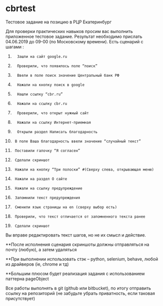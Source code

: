 # cbrtest
Тестовое задание на позицию в РЦР Екатеринбург

Для проверки практических навыков просим вас выполнить приложенное тестовое задание. Результат необходимо прислать 04.06.2019 до 09-00 (по Московскому времени).
Есть сценарий с шагами :

1.       Зашли на сайт google.ru
2.       Проверили, что появилось поле “поиск”

3.       Ввели в поле поиск значение Центральный банк РФ
4.       Нажали на кнопку поиск в google
5.       Нашли ссылку “cbr.ru”
6.       Нажали на ссылку cbr.ru

7.       Проверили, что открыт нужный сайт
8.       Нажали на ссылку Интернет-приемная
9.       Открыли раздел Написать благодарность

10.      В поле Ваша благодарность ввели значение “случайный текст”
11.      Поставили галочку “Я согласен”
12.      Сделали скриншот

13.      Нажали на кнопку “Три полоски” #(Сверху слева, открывающая меню)
14.      Нажали на раздел О сайте
15.      Нажали на ссылку предупреждение
16.      Запомнили текст предупреждения
17.      Сменили язык страницы на en (сверху выбор есть)
18.      Проверили, что текст отличается от запомненного текста ранее
19.      Сделали скриншот

Вы вправе редактировать текст шагов, но не их смысл и действие.

**После исполнения сценария скриншоты должны отправляться на почту (любую), а затем удаляться

**При выполнении использовать стэк – python, selenium, behave, любой из драйверов (ie, chrome и тд)

**Большим плюсом будет реализация задания с использованием паттерна pageObject

Все работы выполнять в git (github или bitbucket), по итогу отправить ссылку на репозиторий (не забудьте убрать приватность, если таковая присутствует)
